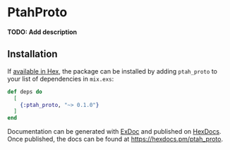 # PtahProto

**TODO: Add description**

## Installation

If [available in Hex](https://hex.pm/docs/publish), the package can be installed
by adding `ptah_proto` to your list of dependencies in `mix.exs`:

```elixir
def deps do
  [
    {:ptah_proto, "~> 0.1.0"}
  ]
end
```

Documentation can be generated with [ExDoc](https://github.com/elixir-lang/ex_doc)
and published on [HexDocs](https://hexdocs.pm). Once published, the docs can
be found at <https://hexdocs.pm/ptah_proto>.

